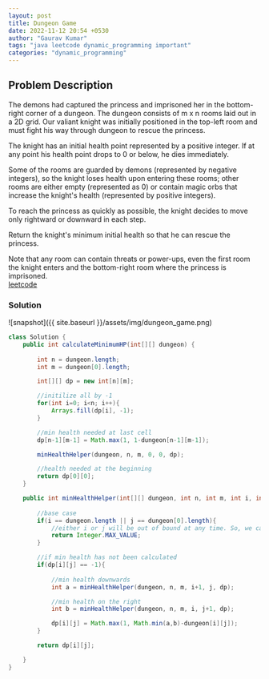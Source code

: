 ```yaml
---
layout: post
title: Dungeon Game
date: 2022-11-12 20:54 +0530
author: "Gaurav Kumar"
tags: "java leetcode dynamic_programming important"
categories: "dynamic_programming"
---
```


## Problem Description

The demons had captured the princess and imprisoned her in the bottom-right corner of a dungeon. The dungeon consists of m x n rooms laid out in a 2D grid. Our valiant knight was initially positioned in the top-left room and must fight his way through dungeon to rescue the princess.  

The knight has an initial health point represented by a positive integer. If at any point his health point drops to 0 or below, he dies immediately.  

Some of the rooms are guarded by demons (represented by negative integers), so the knight loses health upon entering these rooms; other rooms are either empty (represented as 0) or contain magic orbs that increase the knight's health (represented by positive integers).  

To reach the princess as quickly as possible, the knight decides to move only rightward or downward in each step.  

Return the knight's minimum initial health so that he can rescue the princess.  

Note that any room can contain threats or power-ups, even the first room the knight enters and the bottom-right room where the princess is imprisoned.  
[leetcode](https://leetcode.com/problems/dungeon-game/description/)  

### Solution

![snapshot]({{ site.baseurl }}/assets/img/dungeon_game.png)

```java
class Solution {
    public int calculateMinimumHP(int[][] dungeon) {
        
        int n = dungeon.length;
        int m = dungeon[0].length;

        int[][] dp = new int[n][m];

        //initilize all by -1
        for(int i=0; i<n; i++){
            Arrays.fill(dp[i], -1);
        }

        //min health needed at last cell
        dp[n-1][m-1] = Math.max(1, 1-dungeon[n-1][m-1]);

        minHealthHelper(dungeon, n, m, 0, 0, dp);

        //health needed at the beginning
        return dp[0][0];
    }

    public int minHealthHelper(int[][] dungeon, int n, int m, int i, int j, int[][] dp){
        
        //base case
        if(i == dungeon.length || j == dungeon[0].length){
            //either i or j will be out of bound at any time. So, we can set "a" or "b" to Integer.MAX_VALUE such that only the min value is consider. 
            return Integer.MAX_VALUE;
        }

        //if min health has not been calculated
        if(dp[i][j] == -1){
            
            //min health downwards
            int a = minHealthHelper(dungeon, n, m, i+1, j, dp);

            //min health on the right
            int b = minHealthHelper(dungeon, n, m, i, j+1, dp);

            dp[i][j] = Math.max(1, Math.min(a,b)-dungeon[i][j]);
        }

        return dp[i][j];

    }
}
```
